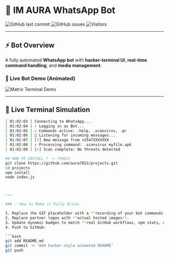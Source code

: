 # 🖤 IM AURA WhatsApp Bot

![GitHub last commit](https://img.shields.io/github/last-commit/aura7822/projects?color=green)
![GitHub issues](https://img.shields.io/github/issues/aura7822/projects?color=red)
![Visitors](https://visitor-badge.laobi.icu/badge?page_id=aura7822.projects)

---

## ⚡ Bot Overview

A fully automated **WhatsApp bot** with **hacker-terminal UI**, **real-time command handling**, and **media management**.  

### 🎥 Live Bot Demo (Animated)
![Matrix Terminal Demo](https://media.giphy.com/media/3oEjI6SIIHBdRxXI40/giphy.gif)  


---

## 🚨 Live Terminal Simulation

```bash
[ 01:02:03 ] Connecting to WhatsApp...
[ 01:02:04 ] ⚡ Logging in as Bot...
[ 01:02:05 ] 💀 Commands active: .help, .scanvirus, .qr
[ 01:02:06 ] 🖤 Listening for incoming messages...
[ 01:02:07 ] [!] New message from +2547XXXXXXX
[ 01:02:08 ] ⚡ Processing command: .scanvirus myfile.apk
[ 01:02:09 ] [✓] Scan complete: No threats detected

## HOW TO INSTALL ? -> (FAQs)
git clone https://github.com/aura7822/projects.git
cd projects
npm install
node index.js



---

### ✅ How to Make it Fully Alive:

1. Replace the GIF placeholder with a **recording of your bot commands** in action (Peek or Asciinema → GIF).  
2. Replace partner logos with **actual hosted images**.  
3. Update dynamic badges to match **real GitHub workflows, npm stats, or metrics**.  
4. Push to GitHub:

```bash
git add README.md
git commit -m "Add hacker-style animated README"
git push


